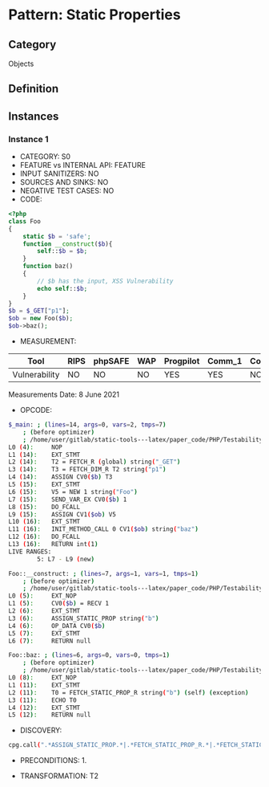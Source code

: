 # Pattern: Static Properties

## Category

Objects

## Definition

## Instances

### Instance 1

- CATEGORY:  S0
- FEATURE vs INTERNAL API: FEATURE
- INPUT SANITIZERS:  NO
- SOURCES AND SINKS: NO 
- NEGATIVE TEST CASES: NO
- CODE:

```php
<?php
class Foo
{
    static $b = 'safe';
    function __construct($b){
        self::$b = $b;
    }
    function baz()
    {
        // $b has the input, XSS Vulnerability
        echo self::$b;
    }
}
$b = $_GET["p1"];
$ob = new Foo($b);
$ob->baz();
```

- MEASUREMENT:

| Tool          | RIPS | phpSAFE | WAP  | Progpilot | Comm_1 | Comm_2 | Correct |
| ------------- | ---- | ------- | ---- | --------- | ------- | --------- | ------- |
| Vulnerability |NO    |NO       | NO   | YES       | YES     | NO        | YES     |
Measurements Date: 8 June 2021

- OPCODE:

```bash
$_main: ; (lines=14, args=0, vars=2, tmps=7)
    ; (before optimizer)
    ; /home/user/gitlab/static-tools---latex/paper_code/PHP/Testability_Patterns/47_static_properties/first_ex/first_ex.php:1-16
L0 (4):     NOP
L1 (14):    EXT_STMT
L2 (14):    T2 = FETCH_R (global) string("_GET")
L3 (14):    T3 = FETCH_DIM_R T2 string("p1")
L4 (14):    ASSIGN CV0($b) T3
L5 (15):    EXT_STMT
L6 (15):    V5 = NEW 1 string("Foo")
L7 (15):    SEND_VAR_EX CV0($b) 1
L8 (15):    DO_FCALL
L9 (15):    ASSIGN CV1($ob) V5
L10 (16):   EXT_STMT
L11 (16):   INIT_METHOD_CALL 0 CV1($ob) string("baz")
L12 (16):   DO_FCALL
L13 (16):   RETURN int(1)
LIVE RANGES:
        5: L7 - L9 (new)

Foo::__construct: ; (lines=7, args=1, vars=1, tmps=1)
    ; (before optimizer)
    ; /home/user/gitlab/static-tools---latex/paper_code/PHP/Testability_Patterns/47_static_properties/first_ex/first_ex.php:5-7
L0 (5):     EXT_NOP
L1 (5):     CV0($b) = RECV 1
L2 (6):     EXT_STMT
L3 (6):     ASSIGN_STATIC_PROP string("b")
L4 (6):     OP_DATA CV0($b)
L5 (7):     EXT_STMT
L6 (7):     RETURN null

Foo::baz: ; (lines=6, args=0, vars=0, tmps=1)
    ; (before optimizer)
    ; /home/user/gitlab/static-tools---latex/paper_code/PHP/Testability_Patterns/47_static_properties/first_ex/first_ex.php:8-12
L0 (8):     EXT_NOP
L1 (11):    EXT_STMT
L2 (11):    T0 = FETCH_STATIC_PROP_R string("b") (self) (exception)
L3 (11):    ECHO T0
L4 (12):    EXT_STMT
L5 (12):    RETURN null
```

- DISCOVERY:

```bash
cpg.call(".*ASSIGN_STATIC_PROP.*|.*FETCH_STATIC_PROP_R.*|.*FETCH_STATIC_PROP_W.*|.*FETCH_STATIC_PROP_RW.*").size
```

- PRECONDITIONS:
   1.

- TRANSFORMATION: T2

```

```
